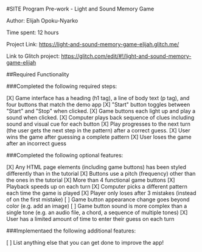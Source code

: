 #SITE Program Pre-work - Light and Sound Memory Game

Author: Elijah Opoku-Nyarko

Time spent: 12 hours

Project Link: https://light-and-sound-memory-game-elijah.glitch.me/

Link to Glitch project: https://glitch.com/edit/#!/light-and-sound-memory-game-elijah

##Required Functionality

###Completed the following required steps:

[X] Game interface has a heading (h1 tag), a line of body text (p tag), and four buttons that match the demo app
[X] "Start" button toggles between "Start" and "Stop" when clicked.
[X] Game buttons each light up and play a sound when clicked.
[X] Computer plays back sequence of clues including sound and visual cue for each button
[X] Play progresses to the next turn (the user gets the next step in the pattern) after a correct guess.
[X] User wins the game after guessing a complete pattern
[X] User loses the game after an incorrect guess

###Completed the following optional features:

[X] Any HTML page elements (including game buttons) has been styled differently than in the tutorial
[X] Buttons use a pitch (frequency) other than the ones in the tutorial
[X] More than 4 functional game buttons
[X] Playback speeds up on each turn
[X] Computer picks a different pattern each time the game is played
[X] Player only loses after 3 mistakes (instead of on the first mistake)
[ ] Game button appearance change goes beyond color (e.g. add an image)
[ ] Game button sound is more complex than a single tone (e.g. an audio file, a chord, a sequence of multiple tones)
[X] User has a limited amount of time to enter their guess on each turn

###Implementaed the following additional features:

[ ] List anything else that you can get done to improve the app!
